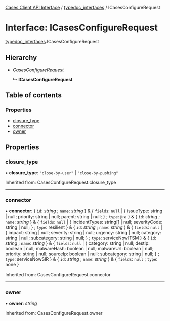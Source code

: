 [Cases Client API Interface](../server_client_api.md) / [typedoc_interfaces](../modules/typedoc_interfaces.md) / ICasesConfigureRequest

# Interface: ICasesConfigureRequest

[typedoc_interfaces](../modules/typedoc_interfaces.md).ICasesConfigureRequest

## Hierarchy

- *CasesConfigureRequest*

  ↳ **ICasesConfigureRequest**

## Table of contents

### Properties

- [closure\_type](typedoc_interfaces.icasesconfigurerequest.md#closure_type)
- [connector](typedoc_interfaces.icasesconfigurerequest.md#connector)
- [owner](typedoc_interfaces.icasesconfigurerequest.md#owner)

## Properties

### closure\_type

• **closure\_type**: ``"close-by-user"`` \| ``"close-by-pushing"``

Inherited from: CasesConfigureRequest.closure\_type

___

### connector

• **connector**: { `id`: *string* ; `name`: *string*  } & { `fields`: ``null`` \| { issueType: string \| null; priority: string \| null; parent: string \| null; } ; `type`: jira  } & { `id`: *string* ; `name`: *string*  } & { `fields`: ``null`` \| { incidentTypes: string[] \| null; severityCode: string \| null; } ; `type`: resilient  } & { `id`: *string* ; `name`: *string*  } & { `fields`: ``null`` \| { impact: string \| null; severity: string \| null; urgency: string \| null; category: string \| null; subcategory: string \| null; } ; `type`: serviceNowITSM  } & { `id`: *string* ; `name`: *string*  } & { `fields`: ``null`` \| { category: string \| null; destIp: boolean \| null; malwareHash: boolean \| null; malwareUrl: boolean \| null; priority: string \| null; sourceIp: boolean \| null; subcategory: string \| null; } ; `type`: serviceNowSIR  } & { `id`: *string* ; `name`: *string*  } & { `fields`: ``null`` ; `type`: none  }

Inherited from: CasesConfigureRequest.connector

___

### owner

• **owner**: *string*

Inherited from: CasesConfigureRequest.owner
